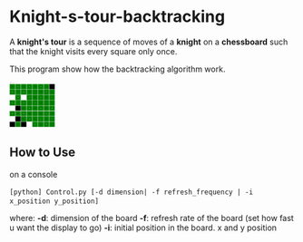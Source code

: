 # Knight-s-tour-backtracking

A __knight's tour__ is a sequence of moves of a __knight__ on a __chessboard__ such that the knight visits every square only once.

This program show how the backtracking algorithm work.

<img src="https://github.com/RedLincoln/Knight-s-tour-backtracking/blob/master/animation.gif" width="80" height="80" />

## How to Use

on a console

```
[python] Control.py [-d dimension| -f refresh_frequency | -i x_position y_position]
```

where:
**-d**: dimension of the board
**-f**: refresh rate of the board (set how fast u want the display to go)
**-i**: initial position in the board. x and y position
